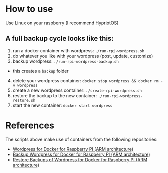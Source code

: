 # How to use

Use Linux on your raspberry (I recommend [HypriotOS](http://blog.hypriot.com/getting-started-with-docker-on-your-arm-device/))

## A full backup cycle looks like this:

1. run a docker container with wordpress: ``./run-rpi-wordpress.sh``
2. do whatever you like with your wordpress (post, update, customize)
3. backup wordpress: ``./run-rpi-wordpress-backup.sh``
  - this creates a ``backup`` folder
4. delete your wordpress container: ``docker stop wordpress && docker rm -v wordpress``
5. create a new wordpress container: ``./create-rpi-wordpress.sh``
6. restore the backup to the new container: ``./run-rpi-wordpress-restore.sh``
7. start the new container: ``docker start wordpress``

# References
The scripts above make use of containers from the following repositories:
- [Wordpress for Docker for Raspberry PI (ARM architecture)](https://github.com/Waog/rpi-docker-wordpress)
- [Backup Wordpress for Docker for Raspberry PI (ARM architecture)](https://github.com/Waog/rpi-docker-wordpress-backup)
- [Restore Backups of Wordpress for Docker for Raspberry PI (ARM architecture)](https://github.com/Waog/rpi-docker-wordpress-restore)
